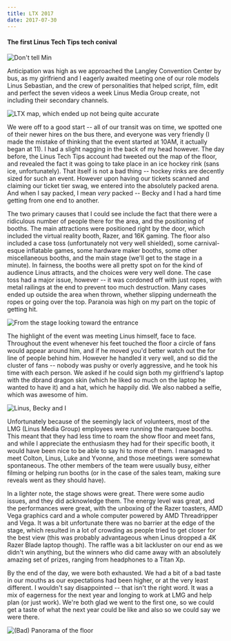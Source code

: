```yaml
---
title: LTX 2017
date: 2017-07-30
---
```


#### The first Linus Tech Tips tech conival

![Don't tell Min](https://cdn-images-1.medium.com/max/1200/1*yivY7HBqRftSIW7enKYSuA.jpeg)

Anticipation was high as we approached the Langley
Convention Center by bus, as my girlfriend and I eagerly awaited meeting
one of our role models Linus Sebastian, and the crew of personalities
that helped script, film, edit and perfect the seven videos a week Linus
Media Group create, not including their secondary channels.

![LTX map, which ended up not being quite accurate](https://cdn-images-1.medium.com/max/600/1*m6cIdWVGNL20toPCzXRRKQ.jpeg)

We were off to a good start -- all of our transit was on time, we
spotted one of their newer hires on the bus there, and everyone was very
friendly (I made the mistake of thinking that the event started at 10AM,
it actually began at 11). I had a slight nagging in the back of my head
however. The day before, the Linus Tech Tips account had tweeted out the
map of the floor, and revealed the fact it was going to take place in an
ice hockey rink (sans ice, unfortunately). That itself is not a bad
thing -- hockey rinks are decently sized for such an event. However
upon having our tickets scanned and claiming our ticket tier swag, we
entered into the absolutely packed arena. And when I say packed, I mean
*very* packed -- Becky and I had a hard time getting from one end to
another.

The two primary causes that I could see include the fact that there were
a ridiculous number of people there for the area, and the positioning of
booths. The main attractions were positioned right by the door, which
included the virtual reality booth, Razer, and 16K gaming. The floor
also included a case toss (unfortunately not very well shielded), some
carnival-esque inflatable games, some hardware maker booths, some other
miscellaneous booths, and the main stage (we'll get to the stage in a
minute). In fairness, the booths were all pretty spot on for the kind of
audience Linus attracts, and the choices were very well done. The case
toss had a major issue, however -- it was cordoned off with just ropes,
with metal railings at the end to prevent too much destruction. Many
cases ended up outside the area when thrown, whether slipping underneath
the ropes or going over the top. Paranoia was high on my part on the
topic of getting hit.

![From the stage looking toward the entrance](https://cdn-images-1.medium.com/max/800/1*7cnfR-74sBi0u_rwd2sswA.jpeg)

The highlight of the event was meeting Linus himself, face to face.
Throughout the event whenever his feet touched the floor a circle of
fans would appear around him, and if he moved you'd better watch out the
for line of people behind him. However he handled it very well, and so
did the cluster of fans -- nobody was pushy or overly aggressive, and
he took his time with each person. We asked if he could sign both my
girlfriend\'s laptop with the dbrand dragon skin (which he liked so much
on the laptop he wanted to have it) and a hat, which he happily did. We
also nabbed a selfie, which was awesome of him.

![Linus, Becky and I](https://cdn-images-1.medium.com/max/1200/1*O6Yfba9oeZwIb5T6KjSdxQ.jpeg)

Unfortunately because of the seemingly lack of volunteers, most of the
LMG (Linus Media Group) employees were running the marquee booths. This
meant that they had less time to roam the show floor and meet fans, and
while I appreciate the enthusiasm they had for their specific booth, it
would have been nice to be able to say hi to more of them. I managed to
meet Colton, Linus, Luke and Yvonne, and those meetings were somewhat
spontaneous. The other members of the team were usually busy, either
filming or helping run booths (or in the case of the sales team, making
sure reveals went as they should have).

In a lighter note, the stage shows were great. There were some audio
issues, and they did acknowledge them. The energy level was great, and
the performances were great, with the unboxing of the Razer toasters,
AMD Vega graphics card and a whole computer powered by AMD Threadripper
and Vega. It was a bit unfortunate there was no barrier at the edge of
the stage, which resulted in a lot of crowding as people tried to get
closer for the best view (this was probably advantageous when Linus
dropped a 4K Razer Blade laptop though). The raffle was a bit lackluster
on our end as we didn't win anything, but the winners who did came away
with an absolutely amazing set of prizes, ranging from headphones to a
Titan Xp.

By the end of the day, we were both exhausted. We had a bit of a bad
taste in our mouths as our expectations had been higher, or at the very
least different. I wouldn't say disappointed -- that isn't the right
word. It was a mix of eagerness for the next year and longing to work at
LMG and help plan (or just work). We're both glad we went to the first
one, so we could get a taste of what the next year could be like and
also so we could say we were there.

![(Bad) Panorama of the floor](https://cdn-images-1.medium.com/max/2560/1*QnlNePBTV9XT8q9Rh_6b2w.jpeg)
